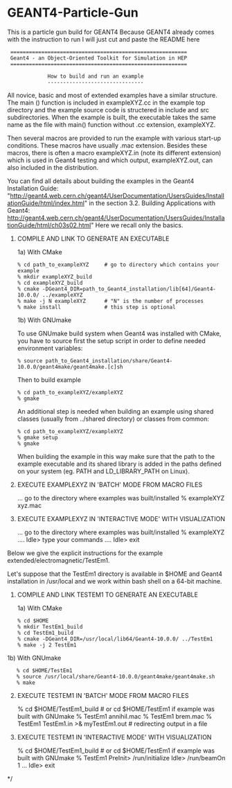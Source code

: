 # GEANT4-Particle-Gun
This is a particle gun build for GEANT4
Because GEANT4 already comes with the instruction to run I will just cut and paste the README here


     =========================================================
     Geant4 - an Object-Oriented Toolkit for Simulation in HEP
     =========================================================

                 How to build and run an example
                 -------------------------------

 All novice, basic and most of extended examples have a similar structure.
 The main () function is included in exampleXYZ.cc in the example top directory
 and the example source code is structered in include and src subdirectories.
 When the example is built, the executable takes the same name as the file with
 main() function without .cc extension, exampleXYZ.

 Then several macros are provided to run the example with various start-up
 conditions. These macros have usually .mac extension. Besides these macros,
 there is often a macro exampleXYZ.in (note its different extension)
 which is used in Geant4 testing and which output, exampleXYZ.out, can also included
 in the distribution.

 You can find all details about building the examples in the Geant4 Installation Guide:
 "http://geant4.web.cern.ch/geant4/UserDocumentation/UsersGuides/InstallationGuide/html/index.html"
 in the section 3.2. Building Applications with Geant4:
 http://geant4.web.cern.ch/geant4/UserDocumentation/UsersGuides/InstallationGuide/html/ch03s02.html"
 Here we recall only the basics. 

 1) COMPILE AND LINK TO GENERATE AN EXECUTABLE

    1a) With CMake

        % cd path_to_exampleXYZ     # go to directory which contains your example
        % mkdir exampleXYZ_build
        % cd exampleXYZ_build
        % cmake -DGeant4_DIR=path_to_Geant4_installation/lib[64]/Geant4-10.0.0/ ../exampleXYZ
        % make -j N exampleXYZ      # "N" is the number of processes 
        % make install              # this step is optional              

    1b) With GNUmake 

    To use GNUmake build system when Geant4 was installed with CMake, you have to source first
    the setup script in order to define needed environment variables:

        % source path_to_Geant4_installation/share/Geant4-10.0.0/geant4make/geant4make.[c]sh 

    Then to build example

        % cd path_to_exampleXYZ/exampleXYZ
        % gmake

    An additional step is needed when building an example using shared classes
    (usually from ../shared directory) or classes from common:

        % cd path_to_exampleXYZ/exampleXYZ
        % gmake setup
        % gmake

    When building the example in this way make sure that the path to the example executable 
    and its shared library is added in the paths defined on your system 
    (eg. PATH and LD_LIBRARY_PATH on Linux). 

 2) EXECUTE EXAMPLEXYZ IN 'BATCH' MODE FROM MACRO FILES
 		
       ... go to the directory where examples was built/installed
       % exampleXYZ  xyz.mac
 		
 3) EXECUTE EXAMPLEXYZ IN 'INTERACTIVE MODE' WITH VISUALIZATION

       ... go to the directory where examples was built/installed
       % exampleXYZ
       ....
       Idle> type your commands
       ....
       Idle> exit


 Below we give the explicit instructions for the example 
 extended/electromagnetic/TestEm1. 

 Let's suppose that the TestEm1 directory is available in $HOME and Geant4 
 installation in /usr/local and we work within bash shell on a 64-bit machine.

 1) COMPILE AND LINK TESTEM1 TO GENERATE AN EXECUTABLE

    1a) With CMake

        % cd $HOME
        % mkdir TestEm1_build
        % cd TestEm1_build
        % cmake -DGeant4_DIR=/usr/local/lib64/Geant4-10.0.0/ ../TestEm1
        % make -j 2 TestEm1

   1b) With GNUmake

       % cd $HOME/TestEm1
       % source /usr/local/share/Geant4-10.0.0/geant4make/geant4make.sh
       % make 

 2) EXECUTE TESTEM1 IN 'BATCH' MODE FROM MACRO FILES

    % cd $HOME/TestEm1_build    # or cd $HOME/TestEm1 if example was built with GNUmake
    % TestEm1 annihil.mac
    % TestEm1 brem.mac
    % TestEm1 TestEm1.in >& myTestEm1.out   # redirecting output in a file
 	 	
 3) EXECUTE TESTEM1 IN 'INTERACTIVE MODE' WITH VISUALIZATION

    % cd $HOME/TestEm1_build    # or cd $HOME/TestEm1 if example was built with GNUmake
    % TestEm1
    PreInit> /run/initialize 
    Idle>    /run/beamOn 1
    ...
    Idle>    exit

*/
